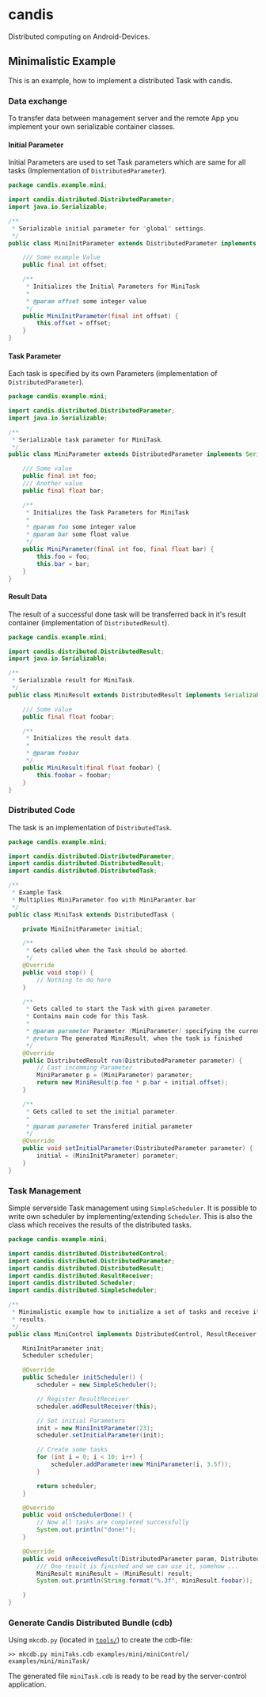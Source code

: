 candis
======

Distributed computing on Android-Devices.


## Minimalistic Example

This is an example, how to implement a distributed Task with candis. 

### Data exchange

To transfer data between management server and the remote App you implement your own serializable container classes.

#### Initial Parameter
Initial Parameters are used to set Task parameters which are same for all tasks (Implementation of `DistributedParameter`).

```java
package candis.example.mini;

import candis.distributed.DistributedParameter;
import java.io.Serializable;

/**
 * Serializable initial parameter for "global" settings.
 */
public class MiniInitParameter extends DistributedParameter implements Serializable {

	/// Some example Value
	public final int offset;

	/**
	 * Initializes the Initial Parameters for MiniTask
	 *
	 * @param offset some integer value
	 */
	public MiniInitParameter(final int offset) {
		this.offset = offset;
	}
}

```

#### Task Parameter
Each task is specified by its own Parameters (implementation of `DistributedParameter`).

```java
package candis.example.mini;

import candis.distributed.DistributedParameter;
import java.io.Serializable;

/**
 * Serializable task parameter for MiniTask.
 */
public class MiniParameter extends DistributedParameter implements Serializable {

	/// Some value
	public final int foo;
	/// Another value
	public final float bar;

	/**
	 * Initializes the Task Parameters for MiniTask
	 *
	 * @param foo some integer value
	 * @param bar some float value
	 */
	public MiniParameter(final int foo, final float bar) {
		this.foo = foo;
		this.bar = bar;
	}
}
```

#### Result Data
The result of a successful done task will be transferred back in it's result container (implementation of `DistributedResult`).

```java
package candis.example.mini;

import candis.distributed.DistributedResult;
import java.io.Serializable;

/**
 * Serializable result for MiniTask.
 */
public class MiniResult extends DistributedResult implements Serializable {

	/// Some value
	public final float foobar;

	/**
	 * Initializes the result data.
	 *
	 * @param foobar
	 */
	public MiniResult(final float foobar) {
		this.foobar = foobar;
	}
}
```


### Distributed Code

The task is an implementation of `DistributedTask`.
 
```java
package candis.example.mini;

import candis.distributed.DistributedParameter;
import candis.distributed.DistributedResult;
import candis.distributed.DistributedTask;

/**
 * Example Task.
 * Multiplies MiniParameter.foo with MiniParamter.bar
 */
public class MiniTask extends DistributedTask {

	private MiniInitParameter initial;

	/**
	 * Gets called when the Task should be aborted.
	 */
	@Override
	public void stop() {
		// Nothing to do here
	}

	/**
	 * Gets called to start the Task with given parameter.
	 * Contains main code for this Task.
	 *
	 * @param parameter Parameter (MiniParameter) specifying the current Task
	 * @return The generated MiniResult, when the task is finished
	 */
	@Override
	public DistributedResult run(DistributedParameter parameter) {
		// Cast incomming Parameter
		MiniParameter p = (MiniParameter) parameter;
		return new MiniResult(p.foo * p.bar + initial.offset);
	}

	/**
	 * Gets called to set the initial parameter.
	 *
	 * @param parameter Transfered initial parameter
	 */
	@Override
	public void setInitialParameter(DistributedParameter parameter) {
		initial = (MiniInitParameter) parameter;
	}
}
```

### Task Management

Simple serverside Task management using `SimpleScheduler`. It is possible to write own scheduler by implementing/extending `Scheduler`.
This is also the class which receives the results of the distributed tasks.

```java
package candis.example.mini;

import candis.distributed.DistributedControl;
import candis.distributed.DistributedParameter;
import candis.distributed.DistributedResult;
import candis.distributed.ResultReceiver;
import candis.distributed.Scheduler;
import candis.distributed.SimpleScheduler;

/**
 * Minimalistic example how to initialize a set of tasks and receive its
 * results.
 */
public class MiniControl implements DistributedControl, ResultReceiver {

	MiniInitParameter init;
	Scheduler scheduler;

	@Override
	public Scheduler initScheduler() {
		scheduler = new SimpleScheduler();

		// Register ResultReceiver
		scheduler.addResultReceiver(this);

		// Set initial Parameters
		init = new MiniInitParameter(23);
		scheduler.setInitialParameter(init);

		// Create some tasks
		for (int i = 0; i < 10; i++) {
			scheduler.addParameter(new MiniParameter(i, 3.5f));
		}

		return scheduler;
	}

	@Override
	public void onSchedulerDone() {
		// Now all tasks are completed successfully
		System.out.println("done!");
	}

	@Override
	public void onReceiveResult(DistributedParameter param, DistributedResult result) {
		/// One result is finished and we can use it, somehow ...
		MiniResult miniResult = (MiniResult) result;
		System.out.println(String.format("%.3f", miniResult.foobar));

	}
}
```

### Generate Candis Distributed Bundle (cdb)

Using `mkcdb.py` (located in [`tools/`](https://github.com/ejoerns/candis/tree/master/tools)) to create the cdb-file:

```
>> mkcdb.py miniTaks.cdb examples/mini/miniControl/ examples/mini/miniTask/
```

The generated file `miniTask.cdb` is ready to be read by the server-control application.


